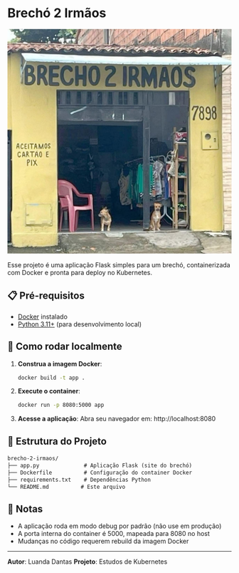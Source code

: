 # Brechó 2 Irmãos

![brecho-2-irmaos](photo-b2i.jpeg)

Esse projeto é uma aplicação Flask simples para um brechó, containerizada com Docker e pronta para deploy no Kubernetes.


## 📋 Pré-requisitos

- [Docker](https://www.docker.com/get-started) instalado
- [Python 3.11+](https://www.python.org/downloads/) (para desenvolvimento local)

## 🚀 Como rodar localmente

1. **Construa a imagem Docker**:
   ```bash
   docker build -t app .
   ```

2. **Execute o container**:
   ```bash
   docker run -p 8080:5000 app
   ```

3. **Acesse a aplicação**:
   Abra seu navegador em: http://localhost:8080





## 📁 Estrutura do Projeto

```
brecho-2-irmaos/
├── app.py              # Aplicação Flask (site do brechó)
├── Dockerfile          # Configuração do container Docker
├── requirements.txt    # Dependências Python
└── README.md          # Este arquivo
```

## 📝 Notas

- A aplicação roda em modo debug por padrão (não use em produção)
- A porta interna do container é 5000, mapeada para 8080 no host
- Mudanças no código requerem rebuild da imagem Docker

---

**Autor**: Luanda Dantas 
**Projeto**: Estudos de Kubernetes 